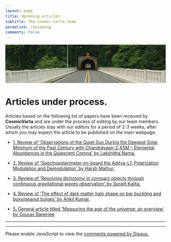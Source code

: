 ```yaml
---
layout: page
title: Upcoming articles
subtitle: The cosmic varta team
permalink: /upcoming
comments: False
---
```


<img src="assets/images/upcoming.jpg">

# Articles under process.

Articles based on the following list of papers have been received by **CosmicVarta**  and are under the process of editing by our team members. Usually the articles stay with our editors for a period of 2-3 weeks, after which you may expect the article to be published on the main webpage.


- [ 1. Review of 'Observations of the Quiet Sun During the Deepest Solar Minimum of the Past Century with Chandrayaan-2 XSM – Elemental Abundances in the Quiescent Corona' by Lakshitha Nama.](https://iopscience.iop.org/article/10.3847/2041-8213/abf35d)

 - [ 2. Review of 'Spectropolarimeter on-board the Aditya-L1: Polarization Modulation and Demodulation' by Harsh Mathur.](https://www.osapublishing.org/ao/abstract.cfm?uri=ao-60-26-8145)


 - [ 3. Review of 'Resolving dichotomy in compact objects through continuous gravitational waves observation' by Surajit Kalita.](https://academic.oup.com/mnras/article-abstract/508/1/842/6371126?redirectedFrom=PDF)


 - [4. Review of 'The effect of dark matter halo shape on bar buckling and boxy/peanut bulges' by Ankit Kumar.](https://academic.oup.com/mnras/advance-article-abstract/doi/10.1093/mnras/stab3019/6406514?redirectedFrom=fulltext)

 - [5. General article titled 'Measuring the age of the universe: an overview' by Gourav Banerjee]()


---
---

<div id="disqus_thread"></div>
<script>
    /**
    *  RECOMMENDED CONFIGURATION VARIABLES: EDIT AND UNCOMMENT THE SECTION BELOW TO INSERT DYNAMIC VALUES FROM YOUR PLATFORM OR CMS.
    *  LEARN WHY DEFINING THESE VARIABLES IS IMPORTANT: https://disqus.com/admin/universalcode/#configuration-variables    */
    /*
    var disqus_config = function () {
    this.page.url = PAGE_URL;  // Replace PAGE_URL with your page's canonical URL variable
    this.page.identifier = PAGE_IDENTIFIER; // Replace PAGE_IDENTIFIER with your page's unique identifier variable
    };
    */
    (function() { // DON'T EDIT BELOW THIS LINE
    var d = document, s = d.createElement('script');
    s.src = 'https://cosmicvarta-in.disqus.com/embed.js';
    s.setAttribute('data-timestamp', +new Date());
    (d.head || d.body).appendChild(s);
    })();
</script>
<noscript>Please enable JavaScript to view the <a href="https://disqus.com/?ref_noscript">comments powered by Disqus.</a></noscript>
